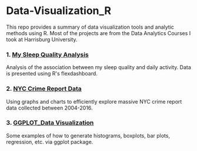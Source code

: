 # Data-Visualization_R

This repo provides a summary of data visualization tools and analytic methods using R. Most of the projects are from the Data Analytics Courses I took at Harrisburg University.

### 1. [My Sleep Quality Analysis](https://htmlpreview.github.io/?https://github.com/wanlinglee0301/Data-Visualization_R/blob/master/My_Sleep_Analysis.html)
Analysis of the association between my sleep quality and daily activity. Data is presented using R's flexdashboard.

### 2. [NYC Crime Report Data](https://htmlpreview.github.io/?https://github.com/wanlinglee0301/Data-Visualization_R/blob/master/NYC_crime_v1.nb.html)
Using graphs and charts to efficiently explore massive NYC crime report data collected between 2004-2016.

### 3. [GGPLOT_Data Visualization](https://htmlpreview.github.io/?https://github.com/wanlinglee0301/Data-Visualization_R/blob/master/visualization_v1.nb.html)
Some examples of how to generate histograms, boxplots, bar plots, regression, etc. via ggplot package. 

